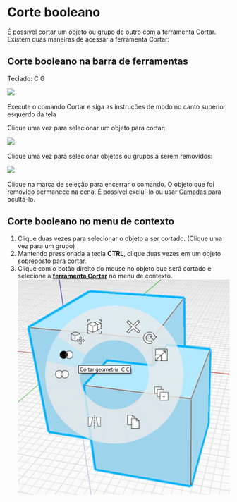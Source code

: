 # Corte booleano

É possível cortar um objeto ou grupo de outro com a ferramenta Cortar. Existem duas maneiras de acessar a ferramenta Cortar:

## Corte booleano na barra de ferramentas

Teclado: C G

![](../.gitbook/assets/cut\_tool.png)

Execute o comando Cortar e siga as instruções de modo no canto superior esquerdo da tela

Clique uma vez para selecionar um objeto para cortar:

![](../.gitbook/assets/boolean\_cut.png)

Clique uma vez para selecionar objetos ou grupos a serem removidos:

![](../.gitbook/assets/boolean\_cut2.png)

Clique na marca de seleção para encerrar o comando. O objeto que foi removido permanece na cena. É possível excluí-lo ou usar [Camadas ](layers.md)para ocultá-lo.

## Corte booleano no menu de contexto

1. Clique duas vezes para selecionar o objeto a ser cortado. (Clique uma vez para um grupo)
2. Mantendo pressionada a tecla **CTRL**, clique duas vezes em um objeto sobreposto para cortar.
3. Clique com o botão direito do mouse no objeto que será cortado e selecione a [**ferramenta Cortar**](https://github.com/FormIt3D/autodesk-formit-360-windows-help/tree/c377e7b8a3b8e43e684321d0b7de867608d317a3/tool-library/boolean-operations.md) no menu de contexto. ![](<../.gitbook/assets/cut tool.png>)
